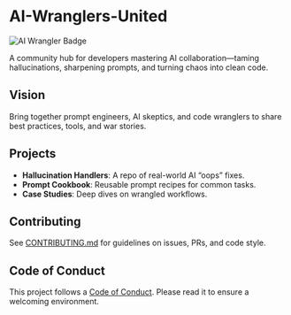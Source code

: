 # AI-Wranglers-United

![AI Wrangler Badge](https://img.shields.io/badge/AI--Wrangler-orange?style=flat)

A community hub for developers mastering AI collaboration—taming hallucinations, sharpening prompts, and turning chaos into clean code.

## Vision

Bring together prompt engineers, AI skeptics, and code wranglers to share best practices, tools, and war stories.

## Projects

- **Hallucination Handlers**: A repo of real-world AI “oops” fixes.  
- **Prompt Cookbook**: Reusable prompt recipes for common tasks.  
- **Case Studies**: Deep dives on wrangled workflows.

## Contributing

See [CONTRIBUTING.md](./CONTRIBUTING.md) for guidelines on issues, PRs, and code style.

## Code of Conduct

This project follows a [Code of Conduct](./CODE_OF_CONDUCT.md). Please read it to ensure a welcoming environment.
